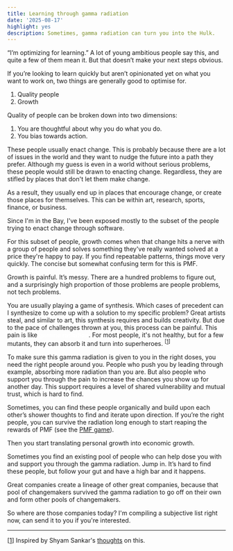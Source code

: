 ```yaml
---
title: Learning through gamma radiation
date: '2025-08-17'
highlight: yes
description: Sometimes, gamma radiation can turn you into the Hulk.
---
```


“I’m optimizing for learning.” A lot of young ambitious people say this, and quite a few of them mean it. But that doesn’t make your next steps obvious.

If you’re looking to learn quickly but aren’t opinionated yet on what you want to work on, two things are generally good to optimise for.

1. Quality people
2. Growth

Quality of people can be broken down into two dimensions:

1. You are thoughtful about why you do what you do.
2. You bias towards action.

These people usually enact change. This is probably because there are a lot of issues in the world and they want to nudge the future into a path they prefer. Although my guess is even in a world without serious problems, these people would still be drawn to enacting change. Regardless, they are stifled by places that don't let them make change.

As a result, they usually end up in places that encourage change, or create those places for themselves. This can be within art, research, sports, finance, or business.

Since I'm in the Bay, I've been exposed mostly to the subset of the people trying to enact change through software.

For this subset of people, growth comes when that change hits a nerve with a group of people and solves something they've really wanted solved at a price they're happy to pay. If you find repeatable patterns, things move very quickly. The concise but somewhat confusing term for this is PMF.

Growth is painful. It’s messy. There are a hundred problems to figure out, and a surprisingly high proportion of those problems are people problems, not tech problems.

You are usually playing a game of synthesis. Which cases of precedent can I synthesize to come up with a solution to my specific problem? Great artists steal, and similar to art, this synthesis requires and builds creativity. But due to the pace of challenges thrown at you, this process can be painful. This pain is like <span style="color: white">**gamma radiation**</span>. For most people, it's not healthy, but for a few mutants, they can absorb it and turn into superheroes. <sup id="ref1">[<a href="#fn1">1</a>]</sup>

To make sure this gamma radiation is given to you in the right doses, you need the right people around you. People who push you by leading through example, absorbing more radiation than you are. But also people who support you through the pain to increase the chances you show up for another day. This support requires a level of shared vulnerability and mutual trust, which is hard to find.

Sometimes, you can find these people organically and build upon each other’s shower thoughts to find and iterate upon direction. If you’re the right people, you can survive the radiation long enough to start reaping the rewards of PMF (see the [PMF game](https://posthog.com/founders/product-market-fit-game)).

Then you start translating personal growth into economic growth.

Sometimes you find an existing pool of people who can help dose you with and support you through the gamma radiation. Jump in. It’s hard to find these people, but follow your gut and have a high bar and it happens.

Great companies create a lineage of other great companies, because that pool of changemakers survived the gamma radiation to go off on their own and form other pools of changemakers.

So where are those companies today? I'm compiling a subjective list right now, can send it to you if you're interested.

---

<span id="fn1">[<a href="#ref1">1</a>]</span> Inspired by Shyam Sankar's <a href="https://www.shyamsankar.com/p/gamma-radiation-the-incredible-hulk">thoughts</a> on this.
